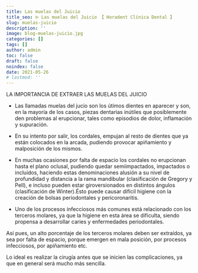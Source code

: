```yaml
---
title: Las muelas del Juicio
title_seo: ᐅ Las muelas del Juicio 【 Horadent Clínica Dental 】
slug: muelas-juicio
description: ''
image: blog-muelas-juicio.jpg
categories: []
tags: []
author: admin
toc: false
draft: false
noindex: false
date: 2021-05-26
# lastmod: ''
---
```

LA IMPORTANCIA DE EXTRAER LAS MUELAS DEL JUICIO

- Las llamadas muelas del jucio son los útimos dientes en aparecer y son, en
la mayoría de los casos, piezas dentarias inútiles que posiblemente den
problemas al erupcionar, tales como episodios de dolor, inflamación y
supuración.

- En su intento por salir, los cordales, empujan al resto de dientes que ya
están colocados en la arcada, pudiendo provocar apiñamiento y malposición de
los mismos.

- En muchas ocasiones por falta de espacio los cordales no erupcionan hasta
el plano oclusal, pudiendo quedar semiimpactados, impactados o incluidos,
haciendo estas denominaciones alusión a su nivel de profundidad y distancia
a la rama mandibular (clasificación de Gregory y Pell), e incluso pueden
estar giroversionados en distintos ángulos (clasificación de Winter).Ésto
puede causar difícil higiene con la creación de bolsas periodontales y
pericoronaritis.

- Uno de los procesos infecciosos más comunes está relacionado con los
terceros molares, ya que la higiene en esta área se dificulta, siendo
propensa a desarrollar caries y enfermedades periodontales.

Así pues, un alto porcentaje de los terceros molares deben ser extraídos, ya
sea por falta de espacio, porque emergen en mala posición, por procesos
infecciosos, por apiñamiento etc.

Lo ideal es realizar la cirugía antes que se inicien las complicaciones, ya
que en general será mucho más sencilla.
